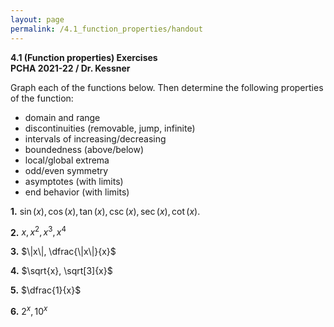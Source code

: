 ```yaml
---
layout: page
permalink: /4.1_function_properties/handout
---
```


__4.1 (Function properties) Exercises__   
__PCHA 2021-22 / Dr. Kessner__  


Graph each of the functions below.  Then determine the following properties of
the function:

- domain and range
- discontinuities (removable, jump, infinite)
- intervals of increasing/decreasing
- boundedness (above/below)
- local/global extrema
- odd/even symmetry
- asymptotes (with limits)
- end behavior (with limits)


__1.__ $\sin(x), \cos(x), \tan(x), \csc(x), \sec(x), \cot(x)$.

__2.__ $x, x^2, x^3, x^4$

__3.__ $\|x\|, \dfrac{\|x\|}{x}$

__4.__ $\sqrt{x}, \sqrt[3]{x}$

__5.__ $\dfrac{1}{x}$

__6.__ $2^x, 10^x$

